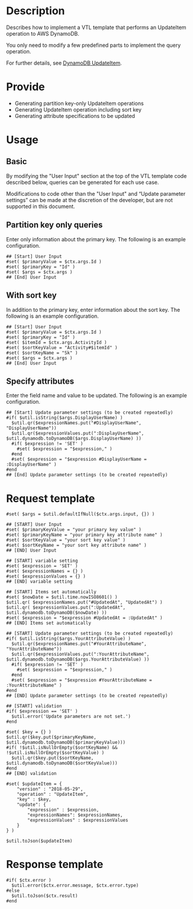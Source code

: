# Description
Describes how to implement a VTL template that performs an UpdateItem operation to AWS DynamoDB.

You only need to modify a few predefined parts to implement the query operation.

For further details, see [DynamoDB UpdateItem](https://docs.aws.amazon.com/amazondynamodb/latest/APIReference/API_UpdateItem.html).

# Provide
- Generating partition key-only UpdateItem operations
- Generating UpdateItem operation including sort key
- Generating attribute specifications to be updated

# Usage

## Basic
By modifying the "User Input" section at the top of the VTL template code described below, queries can be generated for each use case.

Modifications to code other than the "User Input" and “Update parameter settings” can be made at the discretion of the developer, but are not supported in this document.

## Partition key only queries
Enter only information about the primary key. The following is an example configuration.
```velocity
## [Start] User Input
#set( $primaryValue = $ctx.args.Id )
#set( $primaryKey = "Id" )
#set( $args = $ctx.args )
## [End] User Input
```

## With sort key
In addition to the primary key, enter information about the sort key. The following is an example configuration.
```velocity
## [Start] User Input
#set( $primaryValue = $ctx.args.Id )
#set( $primaryKey = "Id" )
#set( $itemId = $ctx.args.ActivityId )
#set( $sortKeyValue = "Activity#$itemId" )
#set( $sortKeyName = "Sk" )
#set( $args = $ctx.args )
## [End] User Input
```

## Specify attributes
Enter the field name and value to be updated. The following is an example configuration.
```velocity
## [Start] Update parameter settings (to be created repeatedly)
#if( $util.isString($args.DisplayUserName) )
  $util.qr($expressionNames.put("#DisplayUserName", "DisplayUserName"))
  $util.qr($expressionValues.put(":DisplayUserName", $util.dynamodb.toDynamoDB($args.DisplayUserName) ))
  #if( $expression != 'SET' )
    #set( $expression = "$expression," )
  #end
  #set( $expression = "$expression #DisplayUserName = :DisplayUserName" )
#end
## [End] Update parameter settings (to be created repeatedly)
```

# Request template
```velocity
#set( $args = $util.defaultIfNull($ctx.args.input, {}) )

## [START] User Input
#set( $primaryKeyValue = "your primary key value" )
#set( $primaryKeyName = "your primary key attribute name" )
#set( $sortKeyValue = "your sort key value" )
#set( $sortKeyName = "your sort key attribute name" )
## [END] User Input

## [START] variable setting
#set( $expression = 'SET' )
#set( $expressionNames = {} )
#set( $expressionValues = {} )
## [END] variable setting

## [START] Items set automatically
#set( $nowDate = $util.time.nowISO8601() )
$util.qr( $expressionNames.put("#UpdatedAt", "UpdatedAt") )
$util.qr( $expressionValues.put(":UpdatedAt", $util.dynamodb.toDynamoDB($nowDate) ))
#set( $expression = "$expression #UpdatedAt = :UpdatedAt" )
## [END] Items set automatically

## [START] Update parameter settings (to be created repeatedly)
#if( $util.isString($args.YourAttributeValue) )
  $util.qr($expressionNames.put("#YourAttributeName", "YourAttributeName"))
  $util.qr($expressionValues.put(":YourAttributeName", $util.dynamodb.toDynamoDB($args.YourAttributeValue) ))
  #if( $expression != 'SET' )
    #set( $expression = "$expression," )
  #end
  #set( $expression = "$expression #YourAttributeName = :YourAttributeName" )
#end
## [END] Update parameter settings (to be created repeatedly)

## [START] validation
#if( $expression == 'SET' )
  $util.error('Update parameters are not set.')
#end

#set( $key = {} )
$util.qr($key.put($primaryKeyName, $util.dynamodb.toDynamoDB($primaryKeyValue)))
#if( !$util.isNullOrEmpty($sortKeyName) && !$util.isNullOrEmpty($sortKeyValue) )
  $util.qr($key.put($sortKeyName, $util.dynamodb.toDynamoDB($sortKeyValue)))
#end
## [END] validation

#set( $updateItem = {
    "version" : "2018-05-29",
    "operation" : "UpdateItem",
    "key" : $key,
    "update": {
        "expression" : $expression,
        "expressionNames": $expressionNames,
        "expressionValues" : $expressionValues
    }
} )

$util.toJson($updateItem)
```
# Response template
```velocity
#if( $ctx.error )
  $util.error($ctx.error.message, $ctx.error.type)
#else
  $util.toJson($ctx.result)
#end
```
